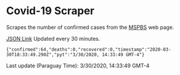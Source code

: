 # Covid-19 Scraper

Scrapes the number of confirmed cases from the [MSPBS](https://www.mspbs.gov.py/covid-19.php) web page.

[JSON Link](https://jmayalag.github.io/covid19-scrape/cases.json)
Updated every 30 minutes.
```
{"confirmed":64,"deaths":0,"recovered":0,"timestamp":"2020-03-30T18:33:49.290Z","pyt":"3/30/2020, 14:33:49 GMT-4"}
```
Last update (Paraguay Time): 3/30/2020, 14:33:49 GMT-4